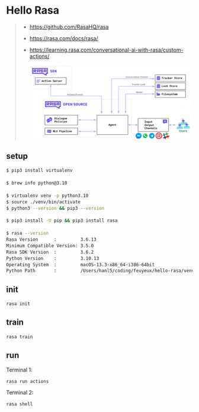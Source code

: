 # Hello Rasa

> - <https://github.com/RasaHQ/rasa>
>
> - <https://rasa.com/docs/rasa/>
>
> - <https://learning.rasa.com/conversational-ai-with-rasa/custom-actions/>
>
>   ![rasa-architecture](rasa-architecture.png)

## setup

```sh
$ pip3 install virtualenv

$ brew info python@3.10

$ virtualenv venv -p python3.10
$ source ./venv/bin/activate
$ python3 --version && pip3 --version

$ pip3 install -U pip && pip3 install rasa

$ rasa --version
Rasa Version      :         3.6.13
Minimum Compatible Version: 3.5.0
Rasa SDK Version  :         3.6.2
Python Version    :         3.10.13
Operating System  :         macOS-13.3-x86_64-i386-64bit
Python Path       :         /Users/hanl5/coding/feuyeux/hello-rasa/venv/bin/python
```

## init

```sh
rasa init
```

## train

```sh
rasa train
```

## run

Terminal 1:

```sh
rasa run actions
```

Terminal 2:

```sh
rasa shell
```
